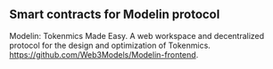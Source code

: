 ## Smart contracts for Modelin protocol
Modelin: Tokenmics Made Easy. A web workspace and decentralized protocol for the design and optimization of Tokenmics.  
https://github.com/Web3Models/Modelin-frontend. 
